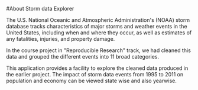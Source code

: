 #About Storm data Explorer

The U.S. National Oceanic and Atmospheric Administration's (NOAA) storm database tracks characteristics of major storms 
and weather events in the United States, including when and where they occur, as well as estimates of any fatalities, injuries, 
and property damage. 

In the course project in "Reproducible Research" track, we had cleaned this data and grouped the different events into 11 broad
categories.

This application provides a facility to explore the cleaned data produced in the earlier project. The impact of storm data events
from 1995 to 2011 on population and economy can be viewed state wise and also yearwise.

